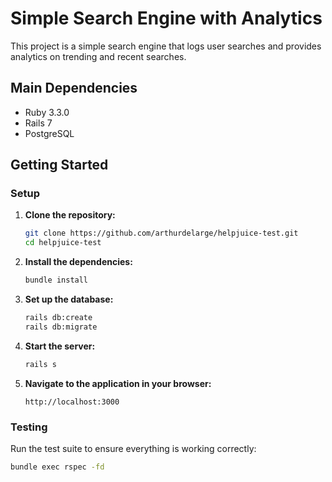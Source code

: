 # Simple Search Engine with Analytics

This project is a simple search engine that logs user searches and provides analytics on trending and recent searches.

## Main Dependencies

- Ruby 3.3.0
- Rails 7
- PostgreSQL

## Getting Started

### Setup

1. **Clone the repository:**

    ```bash
    git clone https://github.com/arthurdelarge/helpjuice-test.git
    cd helpjuice-test
    ```

2. **Install the dependencies:**

    ```bash
    bundle install
    ```

3. **Set up the database:**

    ```bash
    rails db:create
    rails db:migrate
    ```

4. **Start the server:**

    ```bash
    rails s
    ```

5. **Navigate to the application in your browser:**

    ```
    http://localhost:3000
    ```

### Testing

Run the test suite to ensure everything is working correctly:

```bash
bundle exec rspec -fd
